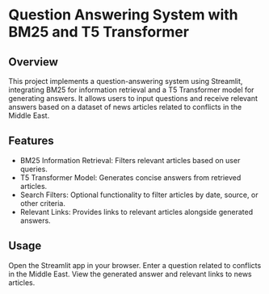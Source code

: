 # Question Answering System with BM25 and T5 Transformer

## Overview
This project implements a question-answering system using Streamlit, integrating BM25 for information retrieval and a T5 Transformer model for generating answers. It allows users to input questions and receive relevant answers based on a dataset of news articles related to conflicts in the Middle East.

## Features
- BM25 Information Retrieval: Filters relevant articles based on user queries.
- T5 Transformer Model: Generates concise answers from retrieved articles.
- Search Filters: Optional functionality to filter articles by date, source, or other criteria.
- Relevant Links: Provides links to relevant articles alongside generated answers.

## Usage
Open the Streamlit app in your browser.
Enter a question related to conflicts in the Middle East.
View the generated answer and relevant links to news articles.
